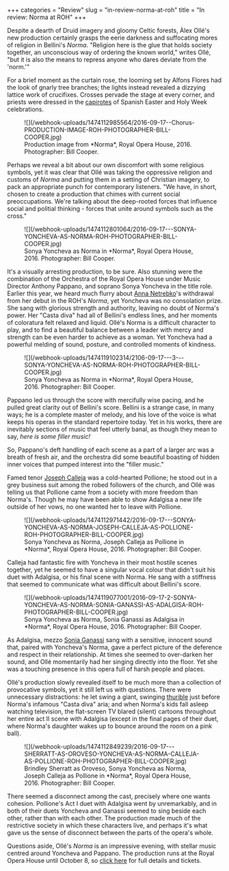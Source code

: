 +++
categories = "Review"
slug = "in-review-norma-at-roh"
title = "In review: Norma at ROH"
+++

Despite a dearth of Druid imagery and gloomy Celtic forests, Àlex Ollé's new production certainly grasps the eerie darkness and suffocating mores of religion in Bellini's *Norma*. "Religion here is the glue that holds society together, an unconscious way of ordering the known world," writes Ollé, "but it is also the means to repress anyone who dares deviate from the 'norm.'"

For a brief moment as the curtain rose, the looming set by Alfons Flores had the look of gnarly tree branches; the lights instead revealed a dizzying lattice work of crucifixes. Crosses pervade the stage at every corner, and priests were dressed in the [capirotes](https://en.wikipedia.org/wiki/Capirote) of Spanish Easter and Holy Week celebrations. 

<figure data-type="image">![](/webhook-uploads/1474112985564/2016-09-17--Chorus-PRODUCTION-IMAGE-ROH-PHOTOGRAPHER-BILL-COOPER.jpg)
<figcaption>Production image from *Norma*, Royal Opera House, 2016. Photographer: Bill Cooper.</figcaption>
</figure>

Perhaps we reveal a bit about our own discomfort with some religious symbols, yet it was clear that Ollé was taking the oppressive religion and customs of *Norma* and putting them in a setting of Christian imagery, to pack an appropriate punch for contemporary listeners. "We have, in short, chosen to create a production that chimes with current social preoccupations. We're talking about the deep-rooted forces that influence social and politial thinking - forces that unite around symbols such as the cross."

<figure data-type="image">
![](/webhook-uploads/1474112801064/2016-09-17---SONYA-YONCHEVA-AS-NORMA-ROH-PHOTOGRAPHER-BILL-COOPER.jpg)
<figcaption>Sonya Yoncheva as Norma in *Norma*, Royal Opera House, 2016. Photographer: Bill Cooper.</figcaption>
</figure>

It's a visually arresting production, to be sure. Also stunning were the combination of the Orchestra of the Royal Opera House under Music Director Anthony Pappano, and soprano Sonya Yoncheva in the title role. Earlier this year, we heard much flurry about [Anna Netrebko](/scene/people/anna-netrebko/)'s withdrawal from her debut in the ROH's *Norma*, yet Yoncheva was no consolation prize. She sang with glorious strength and authority, leaving no doubt of Norma's power. Her "Casta diva" had all of Bellini's endless lines, and her moments of coloratura felt relaxed and liquid. Ollé's Norma is a difficult character to play, and to find a beautiful balance between a leader with mercy and strength can be even harder to achieve as a woman. Yet Yoncheva had a powerful melding of sound, posture, and controlled moments of kindness.

<figure data-type="image">![](/webhook-uploads/1474119102314/2106-09-17---3---SONYA-YONCHEVA-AS-NORMA-ROH-PHOTOGRAPHER-BILL-COOPER.jpg)
<figcaption>Sonya Yoncheva as Norma in *Norma*, Royal Opera House, 2016. Photographer: Bill Cooper.</figcaption>
</figure>

Pappano led us through the score with mercifully wise pacing, and he pulled great clarity out of Bellini's score. Bellini is a strange case, in many ways; he is a complete master of melody, and his love of the voice is what keeps his operas in the standard repertoire today. Yet in his works, there are inevitably sections of music that feel utterly banal, as though they mean to say, *here is some filler music!*

So, Pappano's deft handling of each scene as a part of a larger arc was a breath of fresh air, and the orchestra did some beautiful boasting of hidden inner voices that pumped interest into the "filler music." 

Famed tenor [Joseph Calleja](/scene/people/joseph-calleja/) was a cold-hearted Pollione; he stood out in a grey business suit among the robed followers of the church, and Ollé was telling us that Pollione came from a society with more freedom than Norma's. Though he may have been able to show Adalgisa a new life outside of her vows, no one wanted her to leave with Pollione. 

<figure data-type="image">![](/webhook-uploads/1474112971442/2016-09-17---SONYA-YONCHEVA-AS-NORMA-JOSEPH-CALLEJA-AS-POLLIONE-ROH-PHOTOGRAPHER-BILL-COOPER.jpg)
<figcaption>Sonya Yoncheva as Norma, Joseph Calleja as Pollione in *Norma*, Royal Opera House, 2016. Photographer: Bill Cooper.</figcaption>
</figure>

Calleja had fantastic fire with Yoncheva in their most hostile scenes together, yet he seemed to have a singular vocal colour that didn't suit his duet with Adalgisa, or his final scene with Norma. He sang with a stiffness that seemed to communicate what was difficult about Bellini's score.

<figure data-type="image">![](/webhook-uploads/1474119077001/2016-09-17-2-SONYA-YONCHEVA-AS-NORMA-SONIA-GANASSI-AS-ADALGISA-ROH-PHOTOGRAPHER-BILL-COOPER.jpg)
<figcaption>Sonya Yoncheva as Norma, Sonia Ganassi as Adalgisa in *Norma*, Royal Opera House, 2016. Photographer: Bill Cooper.</figcaption>
</figure>

As Adalgisa, mezzo [Sonia Ganassi](/scene/people/sonia-ganassi/) sang with a sensitive, innocent sound that, paired with Yoncheva's Norma, gave a perfect picture of the deference and respect in their relationship. At times she seemed to over-darken her sound, and Ollé momentarily had her singing directly into the floor. Yet she was a touching presence in this opera full of harsh people and places.

Ollé's production slowly revealed itself to be much more than a collection of provocative symbols, yet it still left us with questions. There were unnecessary distractions: he let swing a giant, swinging [thurible](https://en.wikipedia.org/wiki/Thurible) just before Norma's infamous "Casta diva" aria; and when Norma's kids fall asleep watching television, the flat-screen TV blared (silent) cartoons throughout her entire act II scene with Adalgisa (except in the final pages of their duet, where Norma's daughter wakes up to bounce around the room on a pink ball).

<figure data-type="image">
![](/webhook-uploads/1474112849239/2016-09-17---SHERRATT-AS-OROVESO-YONCHEVA-AS-NORMA-CALLEJA-AS-POLLIONE-ROH-PHOTOGRAPHER-BILL-COOPER.jpg)
<figcaption>Brindley Sherratt as Oroveso, Sonya Yoncheva as Norma, Joseph Calleja as Pollione in *Norma*, Royal Opera House, 2016. Photographer: Bill Cooper.</figcaption>
</figure>

There seemed a disconnect among the cast, precisely where one wants cohesion.  Pollione's Act I duet with Adalgisa went by unremarkably, and in both of their duets Yoncheva and Ganassi seemed to sing beside each other, rather than with each other. The production made much of the restrictive society in which these characters live, and perhaps it's what gave us the sense of disconnect between the parts of the opera's whole.

Questions aside, Ollé's *Norma* is an impressive evening, with stellar music centred around Yoncheva and Pappano. The production runs at the Royal Opera House until October 8, so [click here](http://www.roh.org.uk/productions/norma-by-alex-olle) for full details and tickets.
